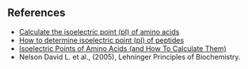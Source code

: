 ## References

- [ Calculate the isoelectric point (pI) of amino acids](https://chemistry.stackexchange.com/questions/136729/how-can-i-properly-calculatethe-isoelectric-point-pi-of-amino-acids)
- [How to determine isoelectric point (pI) of peptides](https://cwsimons.com/how-to-determine-isoelectric-point-pi-of-proteins/)
- [Isoelectric Points of Amino Acids (and How To Calculate Them)](https://www.masterorganicchemistry.com/2023/02/09/isoelectric-point-calculation/)
- Nelson David L. et al., (2005), Lehninger Principles of Biochemistry.